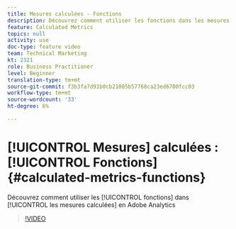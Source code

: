 ```yaml
---
title: Mesures calculées - Fonctions
description: Découvrez comment utiliser les fonctions dans les mesures calculées en Adobe Analytics
feature: Calculated Metrics
topics: null
activity: use
doc-type: feature video
team: Technical Marketing
kt: 2321
role: Business Practitioner
level: Beginner
translation-type: tm+mt
source-git-commit: f3b3fa7d91b0cb21005b57768ca23ed6700fcc03
workflow-type: tm+mt
source-wordcount: '33'
ht-degree: 6%

---
```



# [!UICONTROL Mesures] calculées :  [!UICONTROL Fonctions] {#calculated-metrics-functions}

Découvrez comment utiliser les [!UICONTROL fonctions] dans [!UICONTROL les mesures calculées] en Adobe Analytics

>[!VIDEO](https://video.tv.adobe.com/v/25408/?quality=12)
